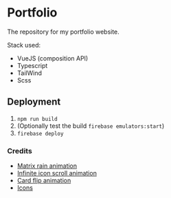 # Portfolio

The repository for my portfolio website.

Stack used:
- VueJS (composition API)
- Typescript
- TailWind
- Scss

## Deployment

1. ```npm run build```
2. (Optionally test the build ```firebase emulators:start```)
3. ```firebase deploy```

### Credits
- [Matrix rain animation](https://codepen.io/yaclive/pen/EayLYO)
- [Infinite icon scroll animation](https://codepen.io/ykadosh/pen/KKezJzz)
- [Card flip animation](https://www.w3schools.com/howto/howto_css_flip_card.asp)
- [Icons](https://boxicons.com/)